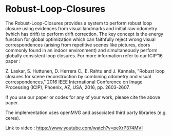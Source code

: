 # Robust-Loop-Closures

The Robust-Loop-Closures provides a system to perform robust loop closure using evidences from visual landmarks and initial raw odometry (which has drift) to perform drift correction. The key concept is the energy function for global optimization which can faithfully reject wrong visual correspondences (arising from repetitive scenes like pictures, doors commonly found in an indoor environment) and simultaneously perform globally consistent loop closures. For more information refer to our ICIP'16 paper : 

Z. Laskar, S. Huttunen, D. Herrera C., E. Rahtu and J. Kannala, "Robust loop closures for scene reconstruction by combining odometry and visual correspondences," 2016 IEEE International Conference on Image Processing (ICIP), Phoenix, AZ, USA, 2016, pp. 2603-2607.

If you use our paper or codes for any of your work, please cite the above paper.

The implementation uses openMVG and associated third party libraries (e.g. ceres). 

Link to video : https://www.youtube.com/watch?v=peXrP374MVI
